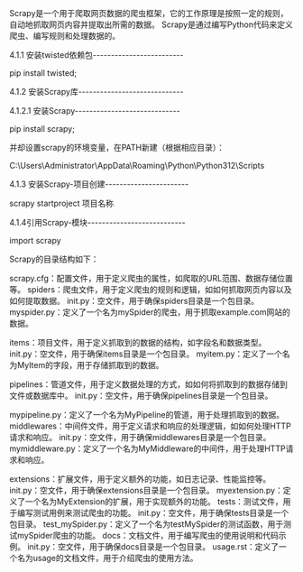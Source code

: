  Scrapy是一个用于爬取网页数据的爬虫框架，它的工作原理是按照一定的规则，自动地抓取网页内容并提取出所需的数据。
 Scrapy是通过编写Python代码来定义爬虫、编写规则和处理数据的。


 4.1.1 安装twisted依赖包-------------------------

 pip install twisted;

 4.1.2 安装Scrapy库-----------------------------

 4.1.2.1 安装Scrapy-----------------------------

 pip install scrapy;

 并却设置scrapy的环境变量，在PATH新建（根据相应目录）：

 C:\Users\Administrator\AppData\Roaming\Python\Python312\Scripts

 4.1.3 安装Scrapy-项目创建-----------------------

 scrapy startproject 项目名称

 4.1.4引用Scrapy-模块---------------------------

 import scrapy

 Scrapy的目录结构如下：

 scrapy.cfg：配置文件，用于定义爬虫的属性，如爬取的URL范围、数据存储位置等。
 spiders：爬虫文件，用于定义爬虫的规则和逻辑，如如何抓取网页内容以及如何提取数据。
 init.py：空文件，用于确保spiders目录是一个包目录。
 myspider.py：定义了一个名为mySpider的爬虫，用于抓取example.com网站的数据。

 items：项目文件，用于定义抓取到的数据的结构，如字段名和数据类型。
 init.py：空文件，用于确保items目录是一个包目录。
 myitem.py：定义了一个名为MyItem的字段，用于存储抓取到的数据。

 pipelines：管道文件，用于定义数据处理的方式，如如何将抓取到的数据存储到文件或数据库中。
 init.py：空文件，用于确保pipelines目录是一个包目录。

 mypipeline.py：定义了一个名为MyPipeline的管道，用于处理抓取到的数据。
 middlewares：中间件文件，用于定义请求和响应的处理逻辑，如如何处理HTTP请求和响应。
 init.py：空文件，用于确保middlewares目录是一个包目录。
 mymiddleware.py：定义了一个名为MyMiddleware的中间件，用于处理HTTP请求和响应。

 extensions：扩展文件，用于定义额外的功能，如日志记录、性能监控等。
 init.py：空文件，用于确保extensions目录是一个包目录。
 myextension.py：定义了一个名为MyExtension的扩展，用于实现额外的功能。
 tests：测试文件，用于编写测试用例来测试爬虫的功能。
 init.py：空文件，用于确保tests目录是一个包目录。
 test_mySpider.py：定义了一个名为testMySpider的测试函数，用于测试mySpider爬虫的功能。
 docs：文档文件，用于编写爬虫的使用说明和代码示例。
 init.py：空文件，用于确保docs目录是一个包目录。
 usage.rst：定义了一个名为usage的文档文件，用于介绍爬虫的使用方法。
